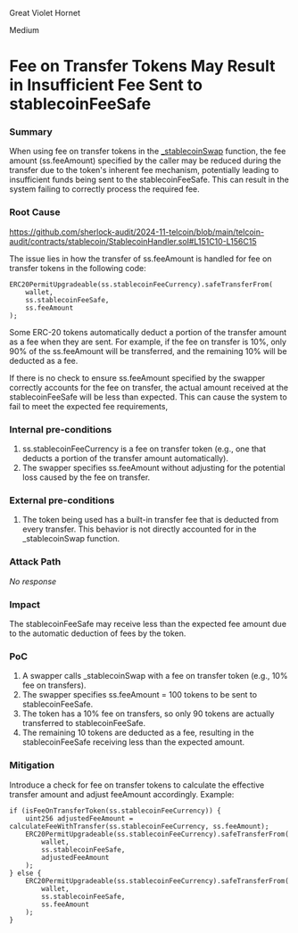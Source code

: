 Great Violet Hornet

Medium

# Fee on Transfer Tokens May Result in Insufficient Fee Sent to stablecoinFeeSafe

### Summary

When using fee on transfer tokens in the [_stablecoinSwap](https://github.com/sherlock-audit/2024-11-telcoin/blob/main/telcoin-audit/contracts/stablecoin/StablecoinHandler.sol#L144) function, the fee amount (ss.feeAmount) specified by the caller may be reduced during the transfer due to the token's inherent fee mechanism, potentially leading to insufficient funds being sent to the stablecoinFeeSafe. This can result in the system failing to correctly process the required fee.

### Root Cause

https://github.com/sherlock-audit/2024-11-telcoin/blob/main/telcoin-audit/contracts/stablecoin/StablecoinHandler.sol#L151C10-L156C15

The issue lies in how the transfer of ss.feeAmount is handled for fee on transfer tokens in the following code:

```solidity
ERC20PermitUpgradeable(ss.stablecoinFeeCurrency).safeTransferFrom(
    wallet,
    ss.stablecoinFeeSafe,
    ss.feeAmount
);
```
Some ERC-20 tokens automatically deduct a portion of the transfer amount as a fee when they are sent. For example, if the fee on transfer is 10%, only 90% of the ss.feeAmount will be transferred, and the remaining 10% will be deducted as a fee.

If there is no check to ensure ss.feeAmount specified by the swapper correctly accounts for the fee on transfer, the actual amount received at the stablecoinFeeSafe will be less than expected. This can cause the system to fail to meet the expected fee requirements,

### Internal pre-conditions

1. ss.stablecoinFeeCurrency is a fee on transfer token (e.g., one that deducts a portion of the transfer amount automatically).
2. The swapper specifies ss.feeAmount without adjusting for the potential loss caused by the fee on transfer.

### External pre-conditions

1. The token being used has a built-in transfer fee that is deducted from every transfer. This behavior is not directly accounted for in the _stablecoinSwap function.

### Attack Path

_No response_

### Impact

The stablecoinFeeSafe may receive less than the expected fee amount due to the automatic deduction of fees by the token.

### PoC

1. A swapper calls _stablecoinSwap with a fee on transfer token (e.g., 10% fee on transfers).
2. The swapper specifies ss.feeAmount = 100 tokens to be sent to stablecoinFeeSafe.
3. The token has a 10% fee on transfers, so only 90 tokens are actually transferred to stablecoinFeeSafe.
4. The remaining 10 tokens are deducted as a fee, resulting in the stablecoinFeeSafe receiving less than the expected amount.

### Mitigation

Introduce a check for fee on transfer tokens to calculate the effective transfer amount and adjust feeAmount accordingly.
Example:

```solidity
if (isFeeOnTransferToken(ss.stablecoinFeeCurrency)) {
    uint256 adjustedFeeAmount = calculateFeeWithTransfer(ss.stablecoinFeeCurrency, ss.feeAmount);
    ERC20PermitUpgradeable(ss.stablecoinFeeCurrency).safeTransferFrom(
        wallet,
        ss.stablecoinFeeSafe,
        adjustedFeeAmount
    );
} else {
    ERC20PermitUpgradeable(ss.stablecoinFeeCurrency).safeTransferFrom(
        wallet,
        ss.stablecoinFeeSafe,
        ss.feeAmount
    );
}
```